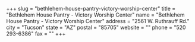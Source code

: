 +++
slug = "bethlehem-house-pantry-victory-worship-center"
title = "Bethlehem House Pantry - Victory Worship Center"
name = "Bethlehem House Pantry - Victory Worship Center"
address = "2561 W. Ruthrauff Rd."
city = "Tucson"
state = "AZ"
postal = "85705"
website = ""
phone = "520 293-6386"
fax = ""
+++
